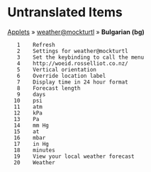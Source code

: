# Untranslated Items
[Applets](../../../README.md) &#187; [weather@mockturtl](../README.md) &#187; **Bulgarian (bg)**

       1	Refresh
       2	Settings for weather@mockturtl
       3	Set the keybinding to call the menu
       4	http://woeid.rosselliot.co.nz/
       5	Vertical orientation
       6	Override location label
       7	Display time in 24 hour format
       8	Forecast length
       9	days
      10	psi
      11	atm
      12	kPa
      13	Pa
      14	mm Hg
      15	at
      16	mbar
      17	in Hg
      18	minutes
      19	View your local weather forecast
      20	Weather

